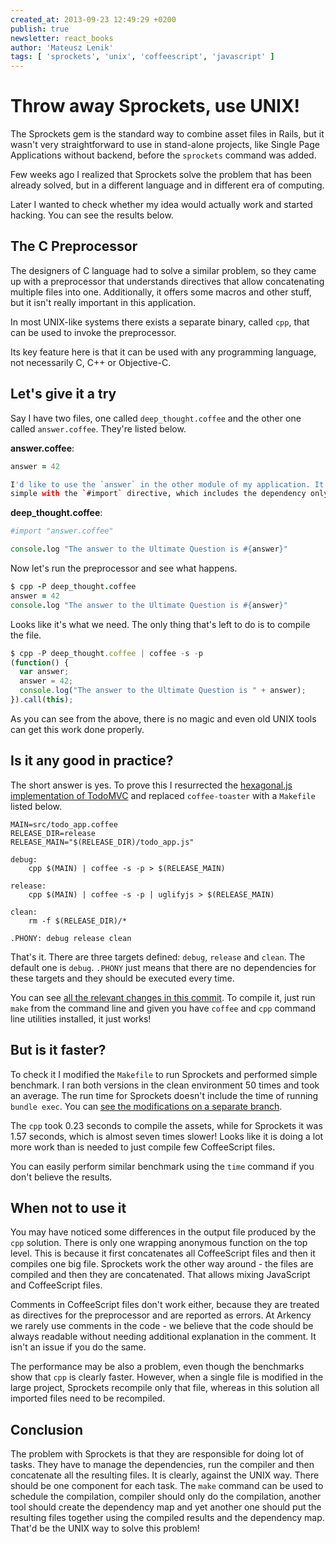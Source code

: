 ```yaml
---
created_at: 2013-09-23 12:49:29 +0200
publish: true
newsletter: react_books
author: 'Mateusz Lenik'
tags: [ 'sprockets', 'unix', 'coffeescript', 'javascript' ]
---
```


# Throw away Sprockets, use UNIX!

The Sprockets gem is the standard way to combine asset files in Rails, but it
wasn't very straightforward to use in stand-alone projects, like Single Page
Applications without backend, before the `sprockets` command was added.

Few weeks ago I realized that Sprockets solve the problem that has been
already solved, but in a different language and in different era of computing.

Later I wanted to check whether my idea would actually work and started
hacking. You can see the results below.

<!-- more -->

## The C Preprocessor

The designers of C language had to solve a similar problem, so they came up
with a preprocessor that understands directives that allow concatenating
multiple files into one. Additionally, it offers some macros and other stuff,
but it isn't really important in this application.

In most UNIX-like systems there exists a separate binary, called `cpp`, that
can be used to invoke the preprocessor.

Its key feature here is that it can be used with any programming language, not
necessarily C, C++ or Objective-C.

## Let's give it a try

Say I have two files, one called `deep_thought.coffee` and the other one called
`answer.coffee`. They're listed below.

__answer.coffee__:

```coffeescript
answer = 42

I'd like to use the `answer` in the other module of my application. It's really
simple with the `#import` directive, which includes the dependency only once.
```

__deep_thought.coffee__:

```coffeescript
#import "answer.coffee"

console.log "The answer to the Ultimate Question is #{answer}"
```

Now let's run the preprocessor and see what happens.

```coffeescript
$ cpp -P deep_thought.coffee
answer = 42
console.log "The answer to the Ultimate Question is #{answer}"
```

Looks like it's what we need. The only thing that's left to do is to compile
the file.

```javascript
$ cpp -P deep_thought.coffee | coffee -s -p
(function() {
  var answer;
  answer = 42;
  console.log("The answer to the Ultimate Question is " + answer);
}).call(this);
```

As you can see from the above, there is no magic and even old UNIX tools can
get this work done properly.

## Is it any good in practice?

The short answer is yes. To prove this I resurrected the [hexagonal.js
implementation of TodoMVC](https://github.com/hexagonaljs/todomvc) and replaced
`coffee-toaster` with a `Makefile` listed below.

```make
MAIN=src/todo_app.coffee
RELEASE_DIR=release
RELEASE_MAIN="$(RELEASE_DIR)/todo_app.js"

debug:
    cpp $(MAIN) | coffee -s -p > $(RELEASE_MAIN)

release:
    cpp $(MAIN) | coffee -s -p | uglifyjs > $(RELEASE_MAIN)

clean:
    rm -f $(RELEASE_DIR)/*

.PHONY: debug release clean
```

That's it. There are three targets defined: `debug`, `release` and `clean`. The
default one is `debug`. `.PHONY` just means that there are no dependencies for
these targets and they should be executed every time.

You can see [all the relevant changes in this
commit](https://github.com/mlen/todomvc/commit/69c3c8495f3c07d40bbeb46ab5a4460ce61a1eb2).
To compile it, just run `make` from the command line and given you have
`coffee` and `cpp` command line utilities installed, it just works!

## But is it faster?

To check it I modified the `Makefile` to run Sprockets and performed simple
benchmark. I ran both versions in the clean environment 50 times and took an
average. The run time for Sprockets doesn't include the time of running `bundle
exec`. You can [see the modifications on a separate
branch](https://github.com/mlen/todomvc/commit/35442c8da443ce075eccf963c3387859355fea9a).

The `cpp` took 0.23 seconds to compile the assets, while for Sprockets it was
1.57 seconds, which is almost seven times slower! Looks like it is doing a lot
more work than is needed to just compile few CoffeeScript files.

You can easily perform similar benchmark using the `time` command if you don't
believe the results.

## When not to use it

You may have noticed some differences in the output file produced by the `cpp`
solution. There is only one wrapping anonymous function on the top level. This
is because it first concatenates all CoffeeScript files and then it compiles
one big file.  Sprockets work the other way around - the files are compiled and
then they are concatenated. That allows mixing JavaScript and CoffeeScript
files.

Comments in CoffeeScript files don't work either, because they are treated as
directives for the preprocessor and are reported as errors. At Arkency we
rarely use comments in the code - we believe that the code should be always
readable without needing additional explanation in the comment. It isn't an
issue if you do the same.

The performance may be also a problem, even though the benchmarks show that
`cpp` is clearly faster. However, when a single file is modified in the large
project, Sprockets recompile only that file, whereas in this solution all
imported files need to be recompiled.

## Conclusion

The problem with Sprockets is that they are responsible for doing lot of tasks.
They have to manage the dependencies, run the compiler and then concatenate all
the resulting files. It is clearly, against the UNIX way. There should be one
component for each task. The `make` command can be used to schedule the
compilation, compiler should only do the compilation, another tool should
create the dependency map and yet another one should put the resulting files
together using the compiled results and the dependency map. That'd be the UNIX
way to solve this problem!
